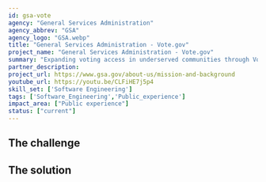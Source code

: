 ```yaml
---
id: gsa-vote
agency: "General Services Administration"
agency_abbrev: "GSA"
agency_logo: "GSA.webp"
title: "General Services Administration - Vote.gov"
project_name: "General Services Administration - Vote.gov"
summary: "Expanding voting access in underserved communities through Vote.gov."
partner_description: 
project_url: https://www.gsa.gov/about-us/mission-and-background
youtube_url: https://youtu.be/CLFiHE7j5p4
skill_set: ['Software Engineering']
tags: ['Software_Engineering','Public_experience']
impact_area: ["Public experience"]
status: ["current"]
---
```




## The challenge

## The solution 


